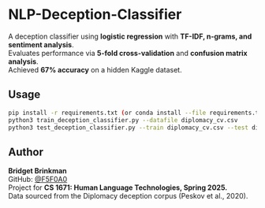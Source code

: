 # NLP-Deception-Classifier
A deception classifier using **logistic regression** with **TF-IDF, n-grams, and sentiment analysis**.  
Evaluates performance via **5-fold cross-validation** and **confusion matrix analysis**.  
Achieved **67% accuracy** on a hidden Kaggle dataset.

## Usage
```bash
pip install -r requirements.txt (or conda install --file requirements.txt)
python3 train_deception_classifier.py --datafile diplomacy_cv.csv  
python3 test_deception_classifier.py --train diplomacy_cv.csv --test diplomacy_kaggle.csv --output submission.csv  
```

## Author
**Bridget Brinkman**  
GitHub: [@F5F0A0](https://github.com/F5F0A0)  
Project for **CS 1671: Human Language Technologies, Spring 2025.**  
Data sourced from the Diplomacy deception corpus (Peskov et al., 2020).
